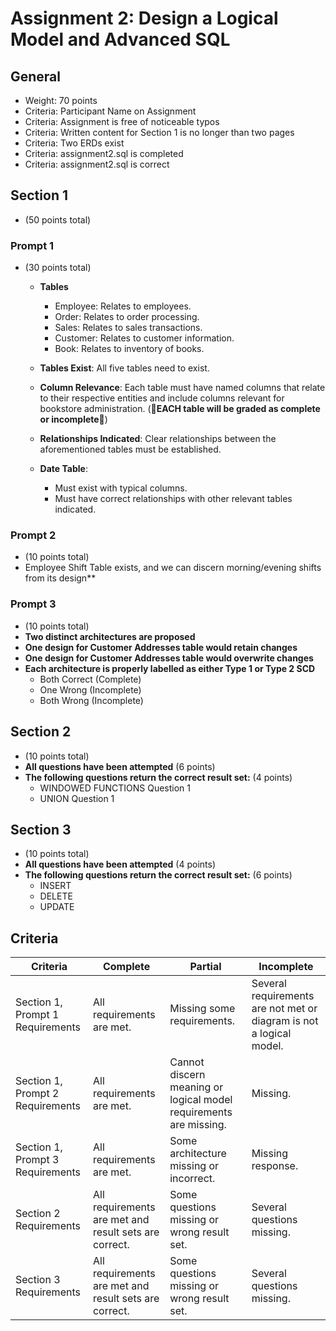 # Assignment 2: Design a Logical Model and Advanced SQL

## General
  - Weight: 70 points
  - Criteria: Participant Name on Assignment
  - Criteria: Assignment is free of noticeable typos
  - Criteria: Written content for Section 1 is no longer than two pages
  - Criteria: Two ERDs exist
  - Criteria: assignment2.sql is completed
  - Criteria: assignment2.sql is correct

## Section 1
- (50 points total)

### Prompt 1
- (30 points total)

  - **Tables**
    - Employee: Relates to employees.
    - Order: Relates to order processing.
    - Sales: Relates to sales transactions.
    - Customer: Relates to customer information.
    - Book: Relates to inventory of books.

  - **Tables Exist**: All five tables need to exist.
  - **Column Relevance**: Each table must have named columns that relate to their respective entities and include columns relevant for bookstore administration. (**🚨EACH table will be graded as complete or incomplete🚨**)
  - **Relationships Indicated**: Clear relationships between the aforementioned tables must be established.
  - **Date Table**: 
    - Must exist with typical columns.
    - Must have correct relationships with other relevant tables indicated.

### Prompt 2
- (10 points total)
- Employee Shift Table exists, and we can discern morning/evening shifts from its design**

### Prompt 3
- (10 points total)
- **Two distinct architectures are proposed**
- **One design for Customer Addresses table would retain changes**
- **One design for Customer Addresses table would overwrite changes**
- **Each architecture is properly labelled as either Type 1 or Type 2 SCD**
    - Both Correct (Complete)
    - One Wrong (Incomplete)
    - Both Wrong (Incomplete)

## Section 2
- (10 points total)
- **All questions have been attempted** (6 points)
- **The following questions return the correct result set:** (4 points)
  - WINDOWED FUNCTIONS Question 1
  - UNION Question 1

## Section 3
- (10 points total)
- **All questions have been attempted** (4 points)
- **The following questions return the correct result set:** (6 points)
  - INSERT
  - DELETE 
  - UPDATE

## Criteria


|Criteria|Complete|Partial|Incomplete|
|--------|----|----|----|
|Section 1, Prompt 1 Requirements|All requirements are met.|Missing some requirements.|Several requirements are not met or diagram is not a logical model.|
|Section 1, Prompt 2 Requirements|All requirements are met.|Cannot discern meaning or logical model requirements are missing.|Missing.|
|Section 1, Prompt 3 Requirements|All requirements are met.|Some architecture missing or incorrect.|Missing response.|
|Section 2 Requirements|All requirements are met and result sets are correct.|Some questions missing or wrong result set.|Several questions missing.|
|Section 3 Requirements|All requirements are met and result sets are correct.|Some questions missing or wrong result set.|Several questions missing.|